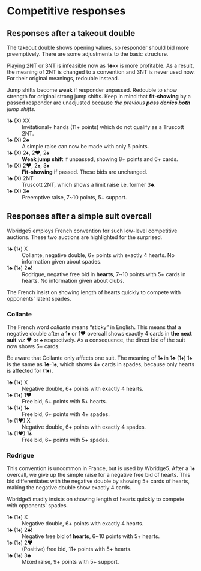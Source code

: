Competitive responses
=====================

Responses after a takeout double
--------------------------------
The takeout double shows opening values, so responder should bid more
preemptively.  There are some adjustments to the basic structure.

Playing 2NT or 3NT is infeasible now as 1♣xx is more profitable.  As a result,
the meaning of 2NT is changed to a convention and 3NT is never used now.  For
their original meanings, redouble instead.

Jump shifts become **weak** if responder unpassed.  Redouble to show strength
for original strong jump shifts.  Keep in mind that **fit-showing** by a passed
responder are unadjusted because *the previous **pass denies both** jump
shifts*.

<dl>
  <dt>1♣ (X) XX</dt>
  <dd>Invitational+ hands (11+ points) which do not qualify as a Truscott 2NT.</dd>

  <dt>1♣ (X) 2♣</dt>
  <dd>A simple raise can now be made with only 5 points.</dd>

  <dt>1♣ (X) 2♦, 2♥, 2♠</dt>
  <dd><strong>Weak jump shift</strong> if unpassed, showing 8+ points and 6+ cards.</dd>

  <dt>1♣ (X) 2♥, 2♠, 3♦</dt>
  <dd><strong>Fit-showing</strong> if passed.  These bids are unchanged.</dd>

  <dt>1♣ (X) 2NT</dt>
  <dd>Truscott 2NT, which shows a limit raise i.e. former 3♣.</dd>

  <dt>1♣ (X) 3♣</dt>
  <dd>Preemptive raise, 7~10 points, 5+ support.</dd>
</dl>

Responses after a simple suit overcall
--------------------------------------
Wbridge5 employs French convention for such low-level competitive auctions.
These two auctions are highlighted for the surprised.

<dl>
  <dt>1♣ (1♦) X</dt>
  <dd>Collante, negative double, 6+ points with exactly 4 hearts.  No information given about spades.</dd>

  <dt>1♣ (1♠) 2♣!</dt>
  <dd>Rodrigue, negative free bid in <strong>hearts</strong>, 7~10 points with 5+ cards in hearts.  No information given about clubs.</dd>
</dl>

The French insist on showing length of hearts quickly to compete with
opponents' latent spades.

### Collante ###
The French word *collante* means “sticky” in English.  This means that a
negative double after a 1♦ or 1♥ overcall shows exactly 4 cards in **the next
suit** *viz* ♥ or ♠ respectively.  As a consequence, the direct bid of the suit
now shows 5+ cards.

Be aware that Collante only affects one suit.  The meaning of 1♠ in 1♣ (1♦) 1♠
is the same as 1♣-1♠, which shows 4+ cards in spades, because only hearts is
affected for (1♦).

<dl>
  <dt>1♣ (1♦) X</dt>
  <dd>Negative double, 6+ points with exactly 4 hearts.</dd>

  <dt>1♣ (1♦) 1♥</dt>
  <dd>Free bid, 6+ points with 5+ hearts.</dd>

  <dt>1♣ (1♦) 1♠</dt>
  <dd>Free bid, 6+ points with 4+ spades.</dd>

  <dt>1♣ (1♥) X</dt>
  <dd>Negative double, 6+ points with exactly 4 spades.</dd>

  <dt>1♣ (1♥) 1♠</dt>
  <dd>Free bid, 6+ points with 5+ spades.</dd>
</dl>

### Rodrigue ###
This convention is uncommon in France, but is used by Wbridge5.  After a 1♠
overcall, we give up the simple raise for a negative free bid of hearts.  This
bid differentiates with the negative double by showing 5+ cards of hearts,
making the negative double show exactly 4 cards.

Wbridge5 madly insists on showing length of hearts quickly to compete with
opponents' spades.

<dl>
  <dt>1♣ (1♠) X</dt>
  <dd>Negative double, 6+ points with exactly 4 hearts.</dd>

  <dt>1♣ (1♠) 2♣!</dt>
  <dd>Negative free bid of <strong>hearts</strong>, 6~10 points with 5+ hearts.</dd>

  <dt>1♣ (1♠) 2♥</dt>
  <dd>(Positive) free bid, 11+ points with 5+ hearts.</dd>

  <dt>1♣ (1♠) 3♣</dt>
  <dd>Mixed raise, 9+ points with 5+ support.</dd>
</dl>
